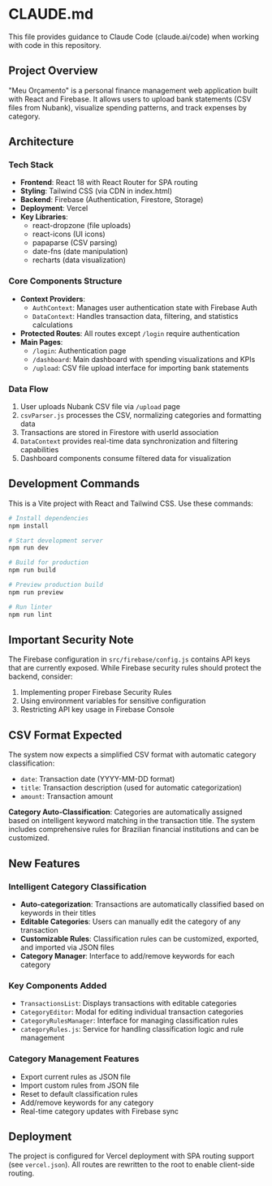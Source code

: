 # CLAUDE.md

This file provides guidance to Claude Code (claude.ai/code) when working with code in this repository.

## Project Overview

"Meu Orçamento" is a personal finance management web application built with React and Firebase. It allows users to upload bank statements (CSV files from Nubank), visualize spending patterns, and track expenses by category.

## Architecture

### Tech Stack
- **Frontend**: React 18 with React Router for SPA routing
- **Styling**: Tailwind CSS (via CDN in index.html)
- **Backend**: Firebase (Authentication, Firestore, Storage)
- **Deployment**: Vercel
- **Key Libraries**: 
  - react-dropzone (file uploads)
  - react-icons (UI icons)
  - papaparse (CSV parsing)
  - date-fns (date manipulation)
  - recharts (data visualization)

### Core Components Structure
- **Context Providers**:
  - `AuthContext`: Manages user authentication state with Firebase Auth
  - `DataContext`: Handles transaction data, filtering, and statistics calculations
- **Protected Routes**: All routes except `/login` require authentication
- **Main Pages**:
  - `/login`: Authentication page
  - `/dashboard`: Main dashboard with spending visualizations and KPIs
  - `/upload`: CSV file upload interface for importing bank statements

### Data Flow
1. User uploads Nubank CSV file via `/upload` page
2. `csvParser.js` processes the CSV, normalizing categories and formatting data
3. Transactions are stored in Firestore with userId association
4. `DataContext` provides real-time data synchronization and filtering capabilities
5. Dashboard components consume filtered data for visualization

## Development Commands

This is a Vite project with React and Tailwind CSS. Use these commands:

```bash
# Install dependencies
npm install

# Start development server
npm run dev

# Build for production
npm run build

# Preview production build
npm run preview

# Run linter
npm run lint
```

## Important Security Note

The Firebase configuration in `src/firebase/config.js` contains API keys that are currently exposed. While Firebase security rules should protect the backend, consider:
1. Implementing proper Firebase Security Rules
2. Using environment variables for sensitive configuration
3. Restricting API key usage in Firebase Console

## CSV Format Expected

The system now expects a simplified CSV format with automatic category classification:
- `date`: Transaction date (YYYY-MM-DD format)
- `title`: Transaction description (used for automatic categorization)
- `amount`: Transaction amount

**Category Auto-Classification**: Categories are automatically assigned based on intelligent keyword matching in the transaction title. The system includes comprehensive rules for Brazilian financial institutions and can be customized.

## New Features

### Intelligent Category Classification
- **Auto-categorization**: Transactions are automatically classified based on keywords in their titles
- **Editable Categories**: Users can manually edit the category of any transaction
- **Customizable Rules**: Classification rules can be customized, exported, and imported via JSON files
- **Category Manager**: Interface to add/remove keywords for each category

### Key Components Added
- `TransactionsList`: Displays transactions with editable categories
- `CategoryEditor`: Modal for editing individual transaction categories
- `CategoryRulesManager`: Interface for managing classification rules
- `categoryRules.js`: Service for handling classification logic and rule management

### Category Management Features
- Export current rules as JSON file
- Import custom rules from JSON file
- Reset to default classification rules
- Add/remove keywords for any category
- Real-time category updates with Firebase sync

## Deployment

The project is configured for Vercel deployment with SPA routing support (see `vercel.json`). All routes are rewritten to the root to enable client-side routing.